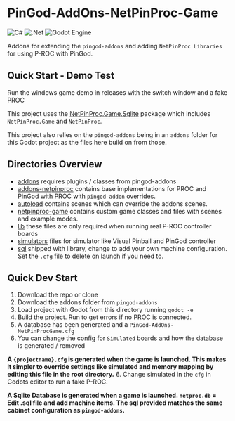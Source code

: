 # PinGod-AddOns-NetPinProc-Game
![C#](https://img.shields.io/badge/c%23-%23239120.svg?style=for-the-badge&logo=c-sharp&logoColor=white) ![.Net](https://img.shields.io/badge/.NET-5C2D91?style=for-the-badge&logo=.net&logoColor=white) ![Godot Engine](https://img.shields.io/badge/GODOT-%23FFFFFF.svg?style=for-the-badge&logo=godot-engine) 

Addons for extending the `pingod-addons` and adding `NetPinProc Libraries` for using P-ROC with PinGod.

## Quick Start - Demo Test
Run the windows game demo in releases with the switch window and a fake PROC

This project uses the [NetPinProc.Game.Sqlite](NetPinProc.Game.Sqlite) package which includes `NetPinProc.Game` and `NetPinProc`.

This project also relies on the `pingod-addons` being in an `addons` folder for this Godot project as the files here build on from those.

## Directories Overview
- [addons](https://github.com/FlippingFlips/pingod-addons) requires plugins / classes from pingod-addons
- [addons-netpinproc](addons-netpinproc) contains base implementations for PROC and PinGod with PROC with `pingod-addon` overrides.
- [autoload](autoload) contains scenes which can override the addons scenes.
- [netpinproc-game](netpinproc-game/README.md) contains custom game classes and files with scenes and example modes.
- [lib](lib) these files are only required when running real P-ROC controller boards
- [simulators](simulators/visual-pinball) files for simulator like Visual Pinball and PinGod controller
- [sql](sql) shipped with library, change to add your own machine configuration.
Set the `.cfg` file to delete on launch if you need to.

## Quick Dev Start
1. Download the repo or clone
2. Download the addons folder from `pingod-addons`
3. Load project with Godot from this directory running `godot -e`
4. Build the project. Run to get errors if no PROC is connected.
5. A database has been generated and a `PinGod-AddOns-NetPinProcGame.cfg`
6. You can change the config for `Simulated` boards and how the database is generated / removed
  
  **A `{projectname}.cfg` is generated when the game is launched. This makes it simpler to override settings like simulated and memory mapping by editing this file in the root directory.**
6. Change simulated in the `cfg` in Godots editor to run a fake P-ROC.

  **A Sqlite Database is generated when a game is launched. `netproc.db` = Edit .sql file and add machine items. The sql provided matches the same cabinet configuration as `pingod-addons`.**

